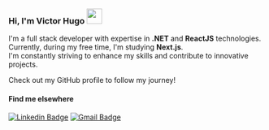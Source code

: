 ### Hi, I'm Victor Hugo <img src="https://media.giphy.com/media/hvRJCLFzcasrR4ia7z/giphy.gif" width="30" >
I'm a full stack developer with expertise in **.NET** and **ReactJS** technologies. Currently, during my free time, I'm studying **Next.js**. <br>
I'm constantly striving to enhance my skills and contribute to innovative projects. <br>


Check out my GitHub profile to follow my journey!


#### Find me elsewhere
[![Linkedin Badge](https://img.shields.io/badge/-Linkedin-blue?style=flat-square&logo=Linkedin&logoColor=white&link=https://www.linkedin.com/in/victorudrigues/)](https://www.linkedin.com/in/victorudrigues/) 
[![Gmail Badge](https://img.shields.io/badge/-viictorhgoliveira@gmail.com-c14438?style=flat-square&logo=Gmail&logoColor=white&link=mailto:viictorhgoliveira@gmail.com)](mailto:viictorhgoliveira@gmail.com)

